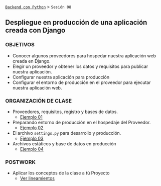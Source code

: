 [`Backend con Python`](../Readme.md) > `Sesión 08`
## Despliegue en producción de una aplicación creada con Django

### OBJETIVOS
- Conocer algunos proveedores para hospedar nuestra aplicación web creada en Django.
- Elegir un proveedor y obtener los datos y requisitos para publicar nuestra aplicación.
- Configurar nuestra aplicación para producción
- Configurar el entorno de producción en el proveedor para ejecutar nuestra aplicación web.

### ORGANIZACIÓN DE CLASE

 - Proveedores, requisitos, registro y bases de datos.
   - [Ejemplo 01](Ejemplo-01)
 - Preparando entorno de producción en el hospedaje del Proveedor.
   - [Ejemplo 02](Ejemplo-02)
 - El archivo `settings.py` para desarrollo y producción.
   - [Ejemplo 03](Ejemplo-03)
 - Archivos estáticos y base de datos en producción
   - [Ejemplo 04](Ejemplo-04)

### POSTWORK
 - Aplicar los conceptos de la clase a tú Proyecto
   - [Ver lineamientos](Postwork)

